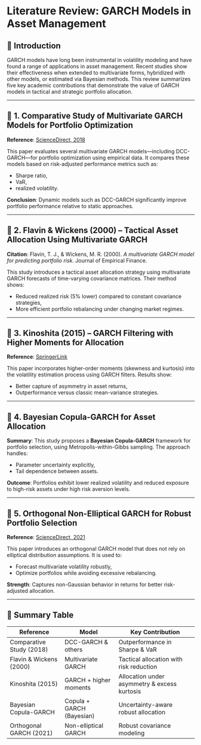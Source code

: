 # Literature Review: GARCH Models in Asset Management

## 🧠 Introduction

GARCH models have long been instrumental in volatility modeling and have found a range of applications in asset management. Recent studies show their effectiveness when extended to multivariate forms, hybridized with other models, or estimated via Bayesian methods. This review summarizes five key academic contributions that demonstrate the value of GARCH models in tactical and strategic portfolio allocation.

---

## 📘 1. Comparative Study of Multivariate GARCH Models for Portfolio Optimization

**Reference**: [ScienceDirect, 2018](https://www.sciencedirect.com/science/article/pii/S106294081830038X)

This paper evaluates several multivariate GARCH models—including DCC-GARCH—for portfolio optimization using empirical data. It compares these models based on risk-adjusted performance metrics such as:
- Sharpe ratio,
- VaR,
- realized volatility.

**Conclusion**: Dynamic models such as DCC-GARCH significantly improve portfolio performance relative to static approaches.

---

## 📗 2. Flavin & Wickens (2000) – Tactical Asset Allocation Using Multivariate GARCH

**Citation**: Flavin, T. J., & Wickens, M. R. (2000). _A multivariate GARCH model for predicting portfolio risk_. Journal of Empirical Finance.

This study introduces a tactical asset allocation strategy using multivariate GARCH forecasts of time-varying covariance matrices. Their method shows:
- Reduced realized risk (5% lower) compared to constant covariance strategies,
- More efficient portfolio rebalancing under changing market regimes.

---

## 📙 3. Kinoshita (2015) – GARCH Filtering with Higher Moments for Allocation

**Reference**: [SpringerLink](https://link.springer.com/article/10.1007/s00181-014-0871-1)

This paper incorporates higher-order moments (skewness and kurtosis) into the volatility estimation process using GARCH filters. Results show:
- Better capture of asymmetry in asset returns,
- Outperformance versus classic mean-variance strategies.

---

## 📕 4. Bayesian Copula-GARCH for Asset Allocation

**Summary**: This study proposes a **Bayesian Copula-GARCH** framework for portfolio selection, using Metropolis-within-Gibbs sampling. The approach handles:
- Parameter uncertainty explicitly,
- Tail dependence between assets.

**Outcome**: Portfolios exhibit lower realized volatility and reduced exposure to high-risk assets under high risk aversion levels.

---

## 📒 5. Orthogonal Non-Elliptical GARCH for Robust Portfolio Selection

**Reference**: [ScienceDirect, 2021](https://www.sciencedirect.com/science/article/pii/S0378426621000042)

This paper introduces an orthogonal GARCH model that does not rely on elliptical distribution assumptions. It is used to:
- Forecast multivariate volatility robustly,
- Optimize portfolios while avoiding excessive rebalancing.

**Strength**: Captures non-Gaussian behavior in returns for better risk-adjusted allocation.


---

## 📌 Summary Table

| Reference | Model | Key Contribution |
|----------|-------|------------------|
| Comparative Study (2018) | DCC-GARCH & others | Outperformance in Sharpe & VaR |
| Flavin & Wickens (2000) | Multivariate GARCH | Tactical allocation with risk reduction |
| Kinoshita (2015) | GARCH + higher moments | Allocation under asymmetry & excess kurtosis |
| Bayesian Copula-GARCH | Copula + GARCH (Bayesian) | Uncertainty-aware robust allocation |
| Orthogonal GARCH (2021) | Non-elliptical GARCH | Robust covariance modeling |

